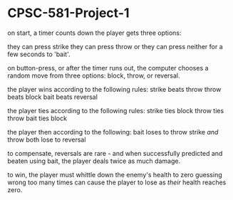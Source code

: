 # CPSC-581-Project-1

on start, a timer counts down
the player gets three options:

they can press strike
they can press throw
or they can press neither for a few seconds to 'bait'.

on button-press, or after the timer runs out, the computer chooses a random move from three options:
block, throw, or reversal.

the player wins according to the following rules:
strike beats throw
throw beats block
bait beats reversal

the player ties according to the following rules:
strike ties block
throw ties throw
bait ties block

the player then according to the following:
bait loses to throw
strike *and* throw both lose to reversal

to compensate, reversals are rare - and when successfully predicted and beaten using bait, the player deals twice as much damage.

to win, the player must whittle down the enemy's health to zero
guessing wrong too many times can cause the player to lose as *their* health reaches zero.